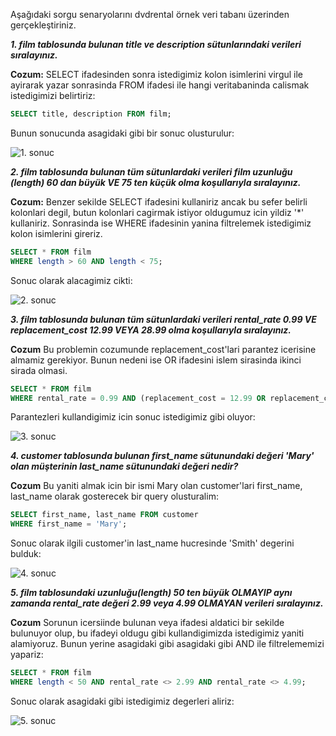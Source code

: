 Aşağıdaki sorgu senaryolarını dvdrental örnek veri tabanı üzerinden gerçekleştiriniz.

***1. film tablosunda bulunan title ve description sütunlarındaki verileri sıralayınız.***

**Cozum:**
SELECT ifadesinden sonra istedigimiz kolon isimlerini virgul ile ayirarak yazar sonrasinda FROM ifadesi ile hangi veritabaninda calismak istedigimizi belirtiriz:

```SQL
SELECT title, description FROM film;
```
Bunun sonucunda asagidaki gibi bir sonuc olusturulur:

![1. sonuc](https://github.com/ErincT/patika.dev_Projelerim/blob/8d655dfb3f1da58956e718b946f503e32d0aa9b4/images/SqlOdev1_1.jpg)

***2. film tablosunda bulunan tüm sütunlardaki verileri film uzunluğu (length) 60 dan büyük VE 75 ten küçük olma koşullarıyla sıralayınız.***

**Cozum:**
Benzer sekilde SELECT ifadesini kullaniriz ancak bu sefer belirli kolonlari degil, butun kolonlari cagirmak istiyor oldugumuz icin yildiz '*' kullaniriz. 
Sonrasinda ise WHERE ifadesinin yanina filtrelemek istedigimiz kolon isimlerini gireriz. 
```SQL
SELECT * FROM film
WHERE length > 60 AND length < 75;
```
Sonuc olarak alacagimiz cikti: 

![2. sonuc](https://github.com/ErincT/patika.dev_Projelerim/blob/a1401fdc9aa759483a386817dc2f3d0c21623f24/images/SqlOdev1_2.jpg)

***3. film tablosunda bulunan tüm sütunlardaki verileri rental_rate 0.99 VE replacement_cost 12.99 VEYA 28.99 olma koşullarıyla sıralayınız.***

**Cozum**
Bu problemin cozumunde replacement_cost'lari parantez icerisine almamiz gerekiyor. Bunun nedeni ise OR ifadesini islem sirasinda ikinci sirada olmasi. 
```SQL
SELECT * FROM film
WHERE rental_rate = 0.99 AND (replacement_cost = 12.99 OR replacement_cost = 28.99);
```
Parantezleri kullandigimiz icin sonuc istedigimiz gibi oluyor: 

![3. sonuc](https://github.com/ErincT/patika.dev_Projelerim/blob/ded1d64f80cdc5c20eb5f9a0221f9f59232473a9/images/SqlOdev1_3.jpg)

***4. customer tablosunda bulunan first_name sütunundaki değeri 'Mary' olan müşterinin last_name sütunundaki değeri nedir?***

**Cozum**
Bu yaniti almak icin bir ismi Mary olan customer'lari first_name, last_name olarak gosterecek bir query olusturalim:
```SQL
SELECT first_name, last_name FROM customer
WHERE first_name = 'Mary';
```
Sonuc olarak ilgili customer'in last_name hucresinde 'Smith' degerini bulduk: 

![4. sonuc](https://github.com/ErincT/patika.dev_Projelerim/blob/4a13ee9e67e9e17866ddf6ed4a04dbb41592c6b5/images/SqlOdev1_4.jpg)

***5. film tablosundaki uzunluğu(length) 50 ten büyük OLMAYIP aynı zamanda rental_rate değeri 2.99 veya 4.99 OLMAYAN verileri sıralayınız.***

**Cozum**
Sorunun icersiinde bulunan veya ifadesi aldatici bir sekilde bulunuyor olup, bu ifadeyi oldugu gibi kullandigimizda istedigimiz yaniti alamiyoruz. Bunun yerine asagidaki gibi asagidaki gibi AND ile filtrelememizi yapariz: 
```SQL
SELECT * FROM film
WHERE length < 50 AND rental_rate <> 2.99 AND rental_rate <> 4.99;
```
Sonuc olarak asagidaki gibi istedigimiz degerleri aliriz: 

![5. sonuc](https://github.com/ErincT/patika.dev_Projelerim/blob/7ab58a571265498630e3d2116edeec3bf8b31584/images/SqlOdev1_5.jpg)

